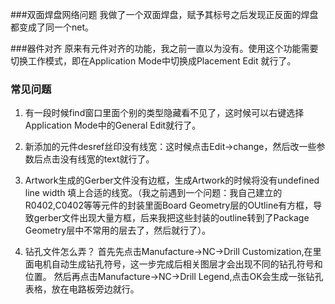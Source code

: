 ###双面焊盘网络问题
我做了一个双面焊盘，赋予其标号之后发现正反面的焊盘都变成了同一个net。

###器件对齐
原来有元件对齐的功能，我之前一直以为没有。使用这个功能需要切换工作模式，即在Application Mode中切换成Placement Edit 就行了。


### 常见问题
1. 有一段时候find窗口里面个别的类型隐藏看不见了，这时候可以右键选择Application Mode中的General Edit就行了。

2. 新添加的元件desref丝印没有线宽：这时候点击Edit->change，然后改一些参数后点击没有线宽的text就行了。

3. Artwork生成的Gerber文件没有边框，生成Artwork的时候将没有undefined line width 填上合适的线宽。（我之前遇到一个问题：我自己建立的R0402,C0402等等元件的封装里面Board Geometry层的OUtline有方框，导致gerber文件出现大量方框，后来我把这些封装的outline转到了Package Geometry层中不常用的层去了，然后就行了）。

4. 钻孔文件怎么弄？
   首先先点击Manufacture->NC->Drill Customization,在里面电机自动生成钻孔符号，这一步完成后相关图层才会出现不同的钻孔符号和位置。
   然后再点击Manufacture->NC->Drill Legend,点击OK会生成一张钻孔表格，放在电路板旁边就行。

